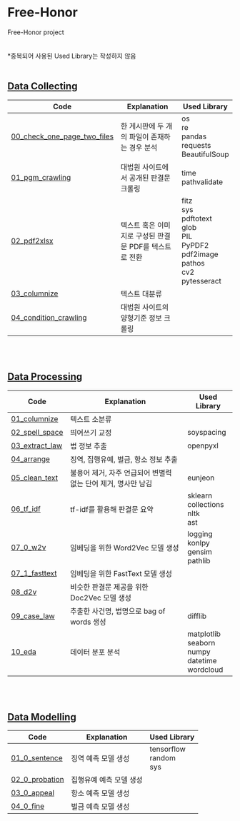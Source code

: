 # Free-Honor
Free-Honor project
<br>
<br>
<br>
*중복되어 사용된 Used Library는 작성하지 않음
<br>
<br>

## [Data Collecting](https://github.com/datacampus-team2/project/tree/master/data_collecting)
Code | Explanation | Used Library
-----|------|---------------
[00_check_one_page_two_files](https://github.com/datacampus-team2/project/blob/master/data_collecting/00_check_one_page_two_files.ipynb) | 한 게시판에 두 개의 파일이 존재하는 경우 분석 | os <br>re <br>pandas <br>requests <br>BeautifulSoup
[01_pgm_crawling](https://github.com/datacampus-team2/project/blob/master/data_collecting/01_pgm_crawling.ipynb) | 대법원 사이트에서 공개된 판결문 크롤링 | time <br>pathvalidate
[02_pdf2xlsx](https://github.com/datacampus-team2/project/blob/master/data_collecting/02_pdf2xlsx.ipynb) | 텍스트 혹은 이미지로 구성된 판결문 PDF를 텍스트로 전환 | fitz <br>sys <br> pdftotext <br>glob <br>PIL <br>PyPDF2 <br>pdf2image <br>pathos <br>cv2 <br>pytesseract
[03_columnize](https://github.com/datacampus-team2/project/blob/master/data_collecting/03_columnize.ipynb) | 텍스트 대분류 | 
[04_condition_crawling](https://github.com/datacampus-team2/project/blob/master/data_collecting/04_condition_crawling.ipynb) | 대법원 사이트의 양형기준 정보 크롤링 | 

<br>
<br>

## [Data Processing](https://github.com/datacampus-team2/project/tree/master/data_processing)
Code | Explanation | Used Library
-----|------|---------------
[01_columnize](https://github.com/datacampus-team2/project/blob/master/data_processing/01_columnize.ipynb) | 텍스트 소분류 | 
[02_spell_space](https://github.com/datacampus-team2/project/blob/master/data_processing/02_spell_space.ipynb) | 띄어쓰기 교정 | soyspacing
[03_extract_law](https://github.com/datacampus-team2/project/blob/master/data_processing/03_extract_law.ipynb) | 법 정보 추출 | openpyxl
[04_arrange](https://github.com/datacampus-team2/project/blob/master/data_processing/04_arrange.ipynb) | 징역, 집행유예, 벌금, 항소 정보 추출 |
[05_clean_text](https://github.com/datacampus-team2/project/blob/master/data_processing/05_clean_text.ipynb) | 불용어 제거, 자주 언급되어 변별력 없는 단어 제거, 명사만 남김 | eunjeon 
[06_tf_idf](https://github.com/datacampus-team2/project/blob/master/data_processing/06_tf_idf.ipynb) | tf-idf를 활용해 판결문 요약 | sklearn <br>collections <br>nltk <br>ast
[07_0_w2v](https://github.com/datacampus-team2/project/blob/master/data_processing/07_0_w2v.ipynb) | 임베딩을 위한 Word2Vec 모델 생성 | logging <br>konlpy <br>gensim <br>pathlib
[07_1_fasttext](https://github.com/datacampus-team2/project/blob/master/data_processing/07_1_fasttext.ipynb) | 임베딩을 위한 FastText 모델 생성 | 
[08_d2v](https://github.com/datacampus-team2/project/blob/master/data_processing/08_d2v.ipynb) | 비슷한 판결문 제공을 위한 Doc2Vec 모델 생성 | 
[09_case_law](https://github.com/datacampus-team2/project/blob/master/data_processing/09_case_law.ipynb) | 추출한 사건명, 법명으로 bag of words 생성 | difflib 
[10_eda](https://github.com/pre-honor/pre-honor/blob/master/data_processing/us_probation.ipynb) | 데이터 분포 분석 | matplotlib <br>seaborn <br>numpy <br>datetime <br>wordcloud

<br>
<br>

## [Data Modelling](https://github.com/datacampus-team2/project/tree/master/data_modeling)
Code | Explanation | Used Library
-----|------|---------------
[01_0_sentence](https://github.com/datacampus-team2/project/blob/master/data_modeling/01_0_sentence.ipynb) | 징역 예측 모델 생성 | tensorflow <br>random <br>sys
[02_0_probation](https://github.com/datacampus-team2/project/blob/master/data_modeling/02_0_probation.ipynb) | 집행유예 예측 모델 생성 |
[03_0_appeal](https://github.com/datacampus-team2/project/blob/master/data_modeling/03_0_appeal.ipynb) | 항소 예측 모델 생성 |
[04_0_fine](https://github.com/datacampus-team2/project/blob/master/data_modeling/04_0_fine.ipynb) | 벌금 예측 모델 생성 |
